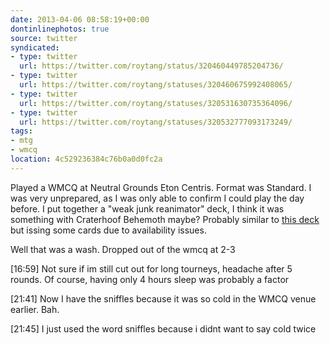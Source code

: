```yaml
---
date: 2013-04-06 08:58:19+00:00
dontinlinephotos: true
source: twitter
syndicated:
- type: twitter
  url: https://twitter.com/roytang/status/320460449785204736/
- type: twitter
  url: https://twitter.com/roytang/statuses/320460675992408065/
- type: twitter
  url: https://twitter.com/roytang/statuses/320531630735364096/
- type: twitter
  url: https://twitter.com/roytang/statuses/320532777093173249/
tags:
- mtg
- wmcq
location: 4c529236384c76b0a0d0fc2a
---
```


Played a WMCQ at Neutral Grounds Eton Centris. Format was Standard. I was very unprepared, as I was only able to confirm I could play the day before. I put together a "weak junk reanimator" deck, I think it was something with Craterhoof Behemoth maybe? Probably similar to [this deck](https://mtgdecks.net/Standard/junk-reanimator-decklist-by-brad-nelson-47786) but issing some cards due to availability issues.

Well that was a wash. Dropped out of the wmcq at 2-3

<time>[16:59]</time> Not sure if im still cut out for long tourneys, headache after 5 rounds. Of course, having only 4 hours sleep was probably a factor

<time>[21:41]</time> Now I have the sniffles because it was so cold in the WMCQ venue earlier. Bah.

<time>[21:45]</time> I just used the word sniffles because i didnt want to say cold twice